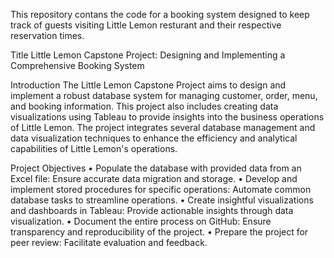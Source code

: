 This repository contans the code for a booking system designed to keep track of guests visiting Little Lemon resturant and their respective reservation times.

Title 
Little Lemon Capstone Project: Designing and Implementing a Comprehensive Booking System

Introduction 
The Little Lemon Capstone Project aims to design and implement a robust database system for managing customer, order, menu, and booking information. This project also includes creating data visualizations using Tableau to provide insights into the business operations of Little Lemon. The project integrates several database management and data visualization techniques to enhance the efficiency and analytical capabilities of Little Lemon's operations.

Project Objectives 
• Populate the database with provided data from an Excel file: Ensure accurate data migration and storage. 
• Develop and implement stored procedures for specific operations: Automate common database tasks to streamline operations. 
• Create insightful visualizations and dashboards in Tableau: Provide actionable insights through data visualization. 
• Document the entire process on GitHub: Ensure transparency and reproducibility of the project. 
• Prepare the project for peer review: Facilitate evaluation and feedback.
